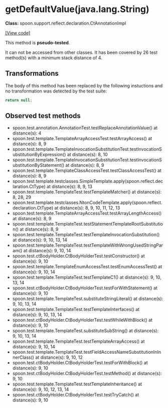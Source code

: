 # getDefaultValue(java.lang.String)

**Class:** spoon.support.reflect.declaration.CtAnnotationImpl

[[View code]](https://github.com/INRIA/spoon/blob/fd878bc71b73fc1da82356eaa6578f760c70f0de/src/main/java//spoon/support/reflect/declaration/CtAnnotationImpl.java#L305)

This method is **pseudo-tested**.


It can not be accessed from other classes. 
It has been covered by 26 test method(s) with a minimum stack distance of 4.

## Transformations


The body of this method has been replaced by the following instuctions and no transformation was detected by the test suite:

```Java
return null;
```





## Observed test methods

* spoon.test.annotation.AnnotationTest.testReplaceAnnotationValue() at distance(s): 4
* spoon.test.template.TemplateArrayAccessTest.testArrayAccess() at distance(s): 8, 9
* spoon.test.template.TemplateInvocationSubstitutionTest.testInvocationSubstitutionByExpression() at distance(s): 8, 10
* spoon.test.template.TemplateInvocationSubstitutionTest.testInvocationSubstitutionByStatement() at distance(s): 8, 9
* spoon.test.template.TemplateClassAccessTest.testClassAccessTest() at distance(s): 8, 9
* spoon.test.template.testclasses.SimpleTemplate.apply(spoon.reflect.declaration.CtType) at distance(s): 8, 9, 13
* spoon.test.template.TemplateTest.testTemplateMatcher() at distance(s): 8, 28, 29
* spoon.test.template.testclasses.NtonCodeTemplate.apply(spoon.reflect.declaration.CtType) at distance(s): 8, 9, 10, 11, 12, 13
* spoon.test.template.TemplateArrayAccessTest.testArrayLengthAccess() at distance(s): 8, 9
* spoon.test.template.TemplateTest.testStatementTemplateRootSubstitution() at distance(s): 8, 9
* spoon.test.template.TemplateTest.testTemplateInvocationSubstitution() at distance(s): 9, 10, 13, 14
* spoon.test.template.TemplateTest.testTemplateWithWrongUsedStringParam() at distance(s): 9, 10, 14
* spoon.test.ctBodyHolder.CtBodyHolderTest.testConstructor() at distance(s): 9, 10
* spoon.test.template.TemplateEnumAccessTest.testEnumAccessTest() at distance(s): 9, 10, 14
* spoon.test.template.TemplateTest.testTemplateC1() at distance(s): 9, 10, 13, 14
* spoon.test.ctBodyHolder.CtBodyHolderTest.testForWithStatement() at distance(s): 9, 10
* spoon.test.template.TemplateTest.substituteStringLiteral() at distance(s): 9, 10, 13, 14
* spoon.test.template.TemplateTest.testTemplateInterfaces() at distance(s): 9, 10, 13, 14
* spoon.test.ctBodyHolder.CtBodyHolderTest.testWhileWithBlock() at distance(s): 9, 10
* spoon.test.template.TemplateTest.substituteSubString() at distance(s): 9, 10, 13, 14
* spoon.test.template.TemplateTest.testTemplateArrayAccess() at distance(s): 9, 10, 14
* spoon.test.template.TemplateTest.testFieldAccessNameSubstitutionInInnerClass() at distance(s): 9, 10, 12
* spoon.test.ctBodyHolder.CtBodyHolderTest.testForWithBlock() at distance(s): 9, 10
* spoon.test.ctBodyHolder.CtBodyHolderTest.testMethod() at distance(s): 9, 10
* spoon.test.template.TemplateTest.testTemplateInheritance() at distance(s): 9, 10, 12, 13, 14
* spoon.test.ctBodyHolder.CtBodyHolderTest.testTryCatch() at distance(s): 9, 10

